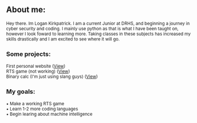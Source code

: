 ## About me:
<sub>
Hey there. Im Logan Kirkpatrick. I am a current Junior at DRHS, and beginning a journey in cyber security and coding. I mainly use python as that is what I have been taught on, however I look foward to learning more. Taking classes in these subjects has increased my skills drastically and I am excited to see where it will go.
</sub>

### Some projects:

<sub>
First personal website (<a href="https://github.com/Logank42/Logank42.github.io">View</a>)
</sub>
<br />

<sub>
RTS game (not working) (<a href="https://github.com/WTCSC/socket-to-em-l">View</a>)
</sub>
<br />

<sub>
Binary calc (I'm just using slang guys) (<a href="https://github.com/WTCSC/binary-calculator-Logank42">View</a>)
</sub>

### My goals:
<sub>
• Make a working RTS game
</sub>
<br />

<sub>
• Learn 1-2 more coding languages
</sub>
<br />

<sub>
• Begin learing about machine intelligence
</sub>